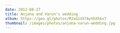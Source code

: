 ```yaml
---
date: 2012-08-27
title: Anjana and Varun’s wedding
album: https://goo.gl/photos/MJxGsVX7AyVbXhbv7
thumbnail: /images/photos/anjana-varun-wedding.jpg
---
```

